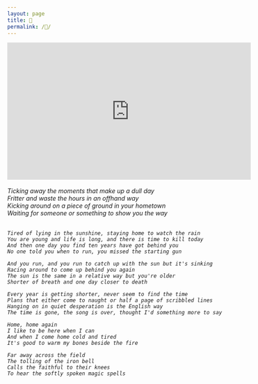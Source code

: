```yaml
---
layout: page
title: 🎵
permalink: /🎵/
---
```


<iframe width="560" height="315" src="https://www.youtube.com/embed/Qr0-7Ds79zo" title="YouTube video player" frameborder="0" allow="accelerometer; autoplay; clipboard-write; encrypted-media; gyroscope; picture-in-picture" allowfullscreen></iframe>

<div><em style="white-space: pre-line">
    Ticking away the moments that make up a dull day
    Fritter and waste the hours in an offhand way
    Kicking around on a piece of ground in your hometown
    Waiting for someone or something to show you the way

    Tired of lying in the sunshine, staying home to watch the rain
    You are young and life is long, and there is time to kill today
    And then one day you find ten years have got behind you
    No one told you when to run, you missed the starting gun

    And you run, and you run to catch up with the sun but it's sinking
    Racing around to come up behind you again
    The sun is the same in a relative way but you're older
    Shorter of breath and one day closer to death

    Every year is getting shorter, never seem to find the time
    Plans that either come to naught or half a page of scribbled lines
    Hanging on in quiet desperation is the English way
    The time is gone, the song is over, thought I'd something more to say

    Home, home again
    I like to be here when I can
    And when I come home cold and tired
    It's good to warm my bones beside the fire

    Far away across the field
    The tolling of the iron bell
    Calls the faithful to their knees
    To hear the softly spoken magic spells
</em></div>
